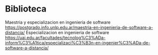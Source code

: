 # Biblioteca

Maestria y especializacion en ingenieria de software
https://postgrado.info.unlp.edu.ar/maestria-en-ingenieria-de-software-a-distancia/
Especializacion en ingenieria de software
https://uai.edu.ar/facultades/tecnolog%C3%ADa-inform%C3%A1tica/especializaci%C3%B3n-en-ingenier%C3%ADa-de-software-a-distancia/

